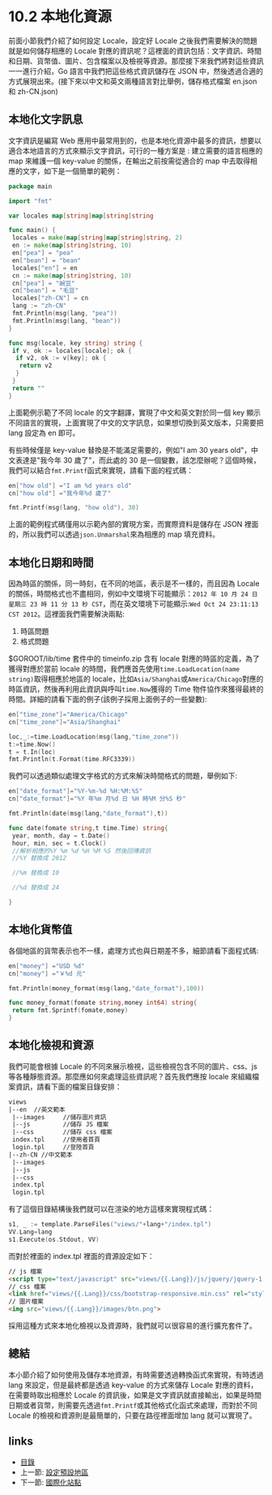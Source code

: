 <!-- {% raw %} -->
# 10.2 本地化資源

前面小節我們介紹了如何設定 Locale，設定好 Locale 之後我們需要解決的問題就是如何儲存相應的 Locale 對應的資訊呢？這裡面的資訊包括：文字資訊、時間和日期、貨幣值、圖片、包含檔案以及檢視等資源。那麼接下來我們將對這些資訊一一進行介紹，Go 語言中我們把這些格式資訊儲存在 JSON 中，然後透過合適的方式展現出來。(接下來以中文和英文兩種語言對比舉例，儲存格式檔案 en.json 和 zh-CN.json)

## 本地化文字訊息

文字資訊是編寫 Web 應用中最常用到的，也是本地化資源中最多的資訊，想要以適合本地語言的方式來顯示文字資訊，可行的一種方案是 : 建立需要的語言相應的 map 來維護一個 key-value 的關係，在輸出之前按需從適合的 map 中去取得相應的文字，如下是一個簡單的範例：

```Go
package main

import "fmt"

var locales map[string]map[string]string

func main() {
 locales = make(map[string]map[string]string, 2)
 en := make(map[string]string, 10)
 en["pea"] = "pea"
 en["bean"] = "bean"
 locales["en"] = en
 cn := make(map[string]string, 10)
 cn["pea"] = "豌豆"
 cn["bean"] = "毛豆"
 locales["zh-CN"] = cn
 lang := "zh-CN"
 fmt.Println(msg(lang, "pea"))
 fmt.Println(msg(lang, "bean"))
}

func msg(locale, key string) string {
 if v, ok := locales[locale]; ok {
  if v2, ok := v[key]; ok {
   return v2
  }
 }
 return ""
}
```

上面範例示範了不同 locale 的文字翻譯，實現了中文和英文對於同一個 key 顯示不同語言的實現，上面實現了中文的文字訊息，如果想切換到英文版本，只需要把 lang 設定為 en 即可。

有些時候僅是 key-value 替換是不能滿足需要的，例如"I am 30 years old"，中文表達是"我今年 30 歲了"，而此處的 30 是一個變數，該怎麼辦呢？這個時候，我們可以結合`fmt.Printf`函式來實現，請看下面的程式碼：

```Go
en["how old"] ="I am %d years old"
cn["how old"] ="我今年%d 歲了"

fmt.Printf(msg(lang, "how old"), 30)
```

上面的範例程式碼僅用以示範內部的實現方案，而實際資料是儲存在 JSON 裡面的，所以我們可以透過`json.Unmarshal`來為相應的 map 填充資料。

## 本地化日期和時間

因為時區的關係，同一時刻，在不同的地區，表示是不一樣的，而且因為 Locale 的關係，時間格式也不盡相同，例如中文環境下可能顯示：`2012 年 10 月 24 日 星期三 23 時 11 分 13 秒 CST`，而在英文環境下可能顯示:`Wed Oct 24 23:11:13 CST 2012`。這裡面我們需要解決兩點:

1. 時區問題
2. 格式問題

$GOROOT/lib/time 套件中的 timeinfo.zip 含有 locale 對應的時區的定義，為了獲得對應於當前 locale 的時間，我們應首先使用`time.LoadLocation(name string)`取得相應於地區的 locale，比如`Asia/Shanghai`或`America/Chicago`對應的時區資訊，然後再利用此資訊與呼叫`time.Now`獲得的 Time 物件協作來獲得最終的時間。詳細的請看下面的例子(該例子採用上面例子的一些變數):

```Go
en["time_zone"]="America/Chicago"
cn["time_zone"]="Asia/Shanghai"

loc,_:=time.LoadLocation(msg(lang,"time_zone"))
t:=time.Now()
t = t.In(loc)
fmt.Println(t.Format(time.RFC3339))
```

我們可以透過類似處理文字格式的方式來解決時間格式的問題，舉例如下:

```Go
en["date_format"]="%Y-%m-%d %H:%M:%S"
cn["date_format"]="%Y 年%m 月%d 日 %H 時%M 分%S 秒"

fmt.Println(date(msg(lang,"date_format"),t))

func date(fomate string,t time.Time) string{
 year, month, day = t.Date()
 hour, min, sec = t.Clock()
 //解析相應的%Y %m %d %H %M %S 然後回傳資訊
 //%Y 替換成 2012

 //%m 替換成 10

 //%d 替換成 24

}
```

## 本地化貨幣值

各個地區的貨幣表示也不一樣，處理方式也與日期差不多，細節請看下面程式碼:

```Go
en["money"] ="USD %d"
cn["money"] ="￥%d 元"

fmt.Println(money_format(msg(lang,"date_format"),100))

func money_format(fomate string,money int64) string{
 return fmt.Sprintf(fomate,money)
}
```

## 本地化檢視和資源

我們可能會根據 Locale 的不同來展示檢視，這些檢視包含不同的圖片、css、js 等各種靜態資源。那麼應如何來處理這些資訊呢？首先我們應按 locale 來組織檔案資訊，請看下面的檔案目錄安排：

```html
views
|--en  //英文範本
 |--images     //儲存圖片資訊
 |--js         //儲存 JS 檔案
 |--css        //儲存 css 檔案
 index.tpl     //使用者首頁
 login.tpl     //登陸首頁
|--zh-CN //中文範本
 |--images
 |--js
 |--css
 index.tpl
 login.tpl
```

有了這個目錄結構後我們就可以在渲染的地方這樣來實現程式碼：

```Go
s1, _ := template.ParseFiles("views/"+lang+"/index.tpl")
VV.Lang=lang
s1.Execute(os.Stdout, VV)
```

而對於裡面的 index.tpl 裡面的資源設定如下：

```html
// js 檔案
<script type="text/javascript" src="views/{{.Lang}}/js/jquery/jquery-1.8.0.min.js"></script>
// css 檔案
<link href="views/{{.Lang}}/css/bootstrap-responsive.min.css" rel="stylesheet">
// 圖片檔案
<img src="views/{{.Lang}}/images/btn.png">
```

採用這種方式來本地化檢視以及資源時，我們就可以很容易的進行擴充套件了。

## 總結

本小節介紹了如何使用及儲存本地資源，有時需要透過轉換函式來實現，有時透過 lang 來設定，但是最終都是透過 key-value 的方式來儲存 Locale 對應的資料，在需要時取出相應於 Locale 的資訊後，如果是文字資訊就直接輸出，如果是時間日期或者貨幣，則需要先透過`fmt.Printf`或其他格式化函式來處理，而對於不同 Locale 的檢視和資源則是最簡單的，只要在路徑裡面增加 lang 就可以實現了。

## links

* [目錄](preface.md)
* 上一節: [設定預設地區](10.1.md)
* 下一節: [國際化站點](10.3.md)
<!-- {% endraw %} -->
